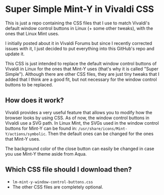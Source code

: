 # Super Simple Mint-Y in Vivaldi CSS

This is just a repo containing the CSS files that I use to match Vivaldi's default window control buttons in Linux (+ some other tweaks), with the ones that Linux Mint uses.

I initially posted about it in Vivaldi Forums but since I recently corrected issues with it, I just decided to put everything into this GitHub's repo and update it.

This CSS is just intended to replace the default window control buttons of Vivaldi in Linux for the ones that Mint-Y uses (that's why it is called "Super Simple"). Although there are other CSS files, they are just tiny tweaks that I added that I think are a good fit, but not necessary for the window control buttons to be replaced.

## How does it work?

Vivaldi provides a very useful feature that allows you to modify how the browser looks by using CSS. As of now, the window control buttons in Vivaldi use a SVG path. In Linux Mint, the SVGs used in the window control buttons for Mint-Y can be found in: ```/usr/share/icons/Mint-Y/actions/symbolic```. Then the default ones can be changed for the ones that Mint-Y uses. 

The background color of the close button can easily be changed in case you use Mint-Y theme aside from Aqua.

## Which CSS file should I download then?

* ```lm-mint-y-window-control-buttons.css```
* The other CSS files are completely optional.

